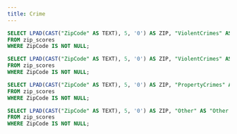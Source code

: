 ```yaml
---
title: Crime
---
```

 
 ```sql violentCrimes
SELECT LPAD(CAST("ZipCode" AS TEXT), 5, '0') AS ZIP, "ViolentCrimes" AS "Violent Crimes since 2001"
FROM zip_scores
WHERE ZipCode IS NOT NULL;
```

<AreaMap
   data={violentCrimes}
   geoJsonUrl="/Cook_County_Zip_Code.geojson"
   geoId=zip
   areaCol=ZIP
   value="Violent Crimes since 2001"
   name=violent_crimes
/>

 ```sql drugCrimes
SELECT LPAD(CAST("ZipCode" AS TEXT), 5, '0') AS ZIP, "ViolentCrimes" AS "Drug Crimes since 2001"
FROM zip_scores
WHERE ZipCode IS NOT NULL;
```

<AreaMap
   data={drugCrimes}
   geoJsonUrl="/Cook_County_Zip_Code.geojson"
   geoId=zip
   areaCol=ZIP
   value="Drug Crimes since 2001"
   name=drug_crimes
/>

 ```sql propertyCrimes
SELECT LPAD(CAST("ZipCode" AS TEXT), 5, '0') AS ZIP, "PropertyCrimes" AS "Property Crimes since 2001"
FROM zip_scores
WHERE ZipCode IS NOT NULL;
```

<AreaMap
   data={propertyCrimes}
   geoJsonUrl="/Cook_County_Zip_Code.geojson"
   geoId=zip
   areaCol=ZIP
   value="Property Crimes since 2001"
   name=property_crimes
/>

 ```sql otherCrimes
SELECT LPAD(CAST("ZipCode" AS TEXT), 5, '0') AS ZIP, "Other" AS "Other Crimes since 2001"
FROM zip_scores
WHERE ZipCode IS NOT NULL;
```

<AreaMap
   data={otherCrimes}
   geoJsonUrl="/Cook_County_Zip_Code.geojson"
   geoId=zip
   areaCol=ZIP
   value="Other Crimes since 2001"
   name=other_crimes
/>